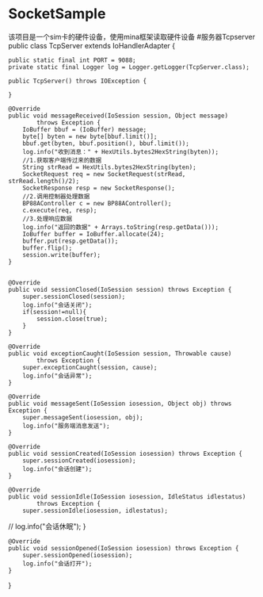 # SocketSample
该项目是一个sim卡的硬件设备，使用mina框架读取硬件设备
#服务器Tcpserver
public class TcpServer extends IoHandlerAdapter {

	public static final int PORT = 9088;
	private static final Logger log = Logger.getLogger(TcpServer.class);
	
	public TcpServer() throws IOException {
		
	}

	@Override
	public void messageReceived(IoSession session, Object message)
			throws Exception {
		IoBuffer bbuf = (IoBuffer) message;
		byte[] byten = new byte[bbuf.limit()];
		bbuf.get(byten, bbuf.position(), bbuf.limit());
		log.info("收到消息：" + HexUtils.bytes2HexString(byten));
		//1.获取客户端传过来的数据
		String strRead = HexUtils.bytes2HexString(byten);
		SocketRequest req = new SocketRequest(strRead, strRead.length()/2);
		SocketResponse resp = new SocketResponse();
		//2.调用控制器处理数据
		BP88AController c = new BP88AController();
		c.execute(req, resp);
		//3.处理响应数据
		log.info("返回的数据" + Arrays.toString(resp.getData()));
		IoBuffer buffer = IoBuffer.allocate(24);
		buffer.put(resp.getData());
		buffer.flip();
		session.write(buffer);
	}


	@Override
	public void sessionClosed(IoSession session) throws Exception {
		super.sessionClosed(session);
		log.info("会话关闭");
		if(session!=null){
			session.close(true);
		}
	}

	@Override
	public void exceptionCaught(IoSession session, Throwable cause)
			throws Exception {
		super.exceptionCaught(session, cause);
		log.info("会话异常");
	}

	@Override
	public void messageSent(IoSession iosession, Object obj) throws Exception {
		super.messageSent(iosession, obj);
		log.info("服务端消息发送");
	}

	@Override
	public void sessionCreated(IoSession iosession) throws Exception {
		super.sessionCreated(iosession);
		log.info("会话创建");
	}

	@Override
	public void sessionIdle(IoSession iosession, IdleStatus idlestatus)
			throws Exception {
		super.sessionIdle(iosession, idlestatus);
//		log.info("会话休眠");
	}

	@Override
	public void sessionOpened(IoSession iosession) throws Exception {
		super.sessionOpened(iosession);
		log.info("会话打开");
	}

}
